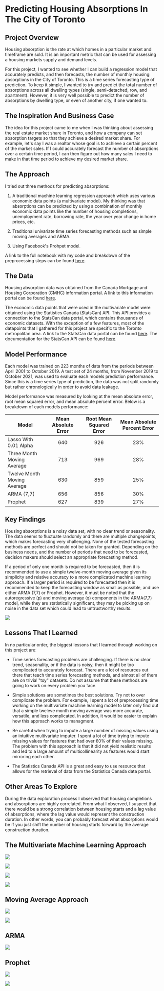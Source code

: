 # Predicting Housing Absorptions In The City of Toronto

## Project Overview

Housing absorption is the rate at which homes in a particular market and timeframe are sold. It is an important metric that can be used for assessing a housing markets supply and demand levels.

For this project, I wanted to see whether I can build a regression model that accurately predicts, and then forecasts, the number of monthly housing absorptions in the City of Toronto. This is a time series forecasting type of prediction. To keep it simple, I wanted to try and predict the total number of absorptions across all dwelling types (single, semi-detached, row, and apartment). However, it is very well possible to predict the number of absorptions by dwelling type, or even of another city, if one wanted to.

## The Inspiration And Business Case

The idea for this project came to me when I was thinking about assessing the real estate market share in Toronto, and how a company can set absorption targets so that they achieve a desired market share. For example, let's say I was a realtor whose goal is to achieve a certain percent of the market sales. If I could accurately forecast the number of absorptions over a certain time period, I can then figure out how many sales I need to make in that time period to achieve my desired market share.

## The Approach

I tried out three methods for predicting absorptions:

1) A traditional machine learning regression approach which uses various economic data points (a multivariate model). My thinking was that absorptions can be predicted by using a combination of monthly economic data points like the number of housing completions, unemployment rate, borrowing rate, the year over year change in home prices, etc. 

2) Traditional univariate time series forecasting methods such as simple moving averages and ARMA.

3) Using Facebook's Prohpet model.

A link to the full notebook with my code and breakdown of the preprocessing steps can be found [here](https://github.com/RoryAJames/Toronto-Housing-Absorptions/blob/main/Toronto%20Housing%20Absorptions.ipynb).

## The Data

Housing absorption data was obtained from the Canada Mortgage and Housing Corporation (CMHC) information portal. A link to this information portal can be found [here](https://www03.cmhc-schl.gc.ca/hmip-pimh/en/TableMapChart?id=2270&t=3).

The economic data points that were used in the multivariate model were obtained using the Statistics Canada (StatsCan) API. This API provides a connection to the StatsCan data portal, which contains thousands of economic datasets. With the exception of a few features, most of the datapoints that I gathered for this project are specific to the Toronto metropolitan area. A link to the StatsCan data portal can be found [here](https://www150.statcan.gc.ca/n1//en/type/data?MM=1#tables). The documentation for the StatsCan API can be found [here](https://stats-can.readthedocs.io/en/latest/).

## Model Performance

Each model was trained on 223 months of data from the periods between April 2001 to October 2019. A test set of 24 months, from November 2019 to October 2021, was used to evaluate each models prediction performance. Since this is a time series type of prediction, the data was not split randomly but rather chronologically in order to avoid data leakage.

Model performance was measured by looking at the mean absolute error, root mean squared error, and mean absolute percent error. Below is a breakdown of each models performance:

| Model                                  | Mean Absolute Error | Root Mean Squared Error | Mean Absolute Percent Error |
| -------------                          |:-------------:      | :-----:                 | :-----:                     |
| Lasso With 0.01 Alpha                  | 640                 |        926              | 23%                         |
| Three Month Moving Average             | 713                 |        969              | 28%                         |
| Twelve Month Moving Average            | 630                 |        859              | 25%                         |
| ARMA (7,7)                             | 656                 |        856              | 30%                         |
| Prophet                                | 627                 |        839              | 27%                         |

## Key Findings

Housing absorptions is a noisy data set, with no clear trend or seasonality. The data seems to fluctuate randomly and there are multiple changepoints, which makes forecasting very challenging. None of the tested forecasting methods are perfect and should not be taken for granted. Depending on the business needs, and the number of periods that need to be forecasted, decision makers should select an appropriate forecasting method.

If a period of only one month is required to be forecasted, then it is recommended to use a simple twelve-month moving average given its simplicity and relative accuracy to a more complicated machine learning approach. If a larger period is required to be forecasted then it is recommended to keep the forecasting window as small as possible, and use either ARMA (7,7) or Prophet. However, it must be noted that the autoregressive (p) and moving average (q) components in the ARMA(7,7) model, while they are statistically significant, they may be picking up on noise in the data set which could lead to untrustworthy results.

![](https://github.com/RoryAJames/Toronto-Housing-Absorptions/blob/main/images/total_absorptions.png)

## Lessons That I Learned

In no particular order, the biggest lessons that I learned through working on this project are: 

- Time series forecasting problems are challenging. If there is no clear trend, seasonality, or if the data is noisy, then it might be too complicated to accurately forecast. There are a lot of resources out there that teach time series forecasting methods, and almost all of them are on trivial "toy" datasets. Do not assume that these methods are going to work on every problem you face.

- Simple solutions are sometimes the best solutions. Try not to over complicate the problem. For example, I spent a lot of preprocessing time working on the multivariate machine learning model to later only find out that a simple tweleve month moving average was more accurate, versatile, and less complicated. In addition, it would be easier to explain how this approach works to managment.

- Be careful when trying to impute a large number of missing values using an intuitive multivariate imputer. I spent a lot of time trying to impute missing values for features that had over 60% of their values missing. The problem with this approach is that it did not yield realistic results and led to a large amount of multicollinearity as features would start mirroring each other.

- The Statistics Canada API is a great and easy to use resource that allows for the retrieval of data from the Statistics Canada data portal. 

## Other Areas To Explore

During the data exploration process I observed that housing completions and absorptions are highly correlated. From what I observed, I suspect that there would be a strong correlation between housing starts and a lag value of absorptions, where the lag value would represent the construction duration. In other words, you can probably forecast what absorptions would be if you just shift the number of housing starts forward by the average construction duration.  

## The Multivariate Machine Learning Approach

![](https://github.com/RoryAJames/Toronto-Housing-Absorptions/blob/main/images/acf.png)

![](https://github.com/RoryAJames/Toronto-Housing-Absorptions/blob/main/images/pacf.png)

![](https://github.com/RoryAJames/Toronto-Housing-Absorptions/blob/main/images/lasso.png)

![](https://github.com/RoryAJames/Toronto-Housing-Absorptions/blob/main/images/lasso_coeffs.png)

## Moving Average Approach

![](https://github.com/RoryAJames/Toronto-Housing-Absorptions/blob/main/images/sma3.png)

![](https://github.com/RoryAJames/Toronto-Housing-Absorptions/blob/main/images/sma12.png)

## ARMA

![](https://github.com/RoryAJames/Toronto-Housing-Absorptions/blob/main/images/arma.png)

## Prophet

![](https://github.com/RoryAJames/Toronto-Housing-Absorptions/blob/main/images/prophet_test.png)

![](https://github.com/RoryAJames/Toronto-Housing-Absorptions/blob/main/images/prophet_forecast.png)
